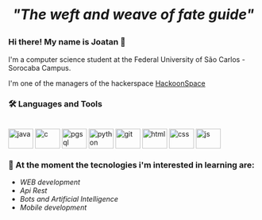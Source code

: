 
<h1 align="center">
  <p><i>"The weft and weave of fate guide"</i></p>
</h1>

### Hi there! My name is Joatan 👋

I'm a computer science student at the Federal University of São Carlos - Sorocaba Campus.

I'm one of the managers of the hackerspace [HackoonSpace](https://www.hackoonspace.com)

### 🛠️ Languages and Tools 

<div style="display: inline_block"><br>
  <img align="center" alt="java" height="40" width="50" src="https://cdn.jsdelivr.net/gh/devicons/devicon/icons/java/java-original.svg">
  <img align="center" alt="c" height="40" width="50"src="https://cdn.jsdelivr.net/gh/devicons/devicon/icons/c/c-plain.svg">
  <img align="center" alt="pgsql" height="40" width="50" src="https://cdn.jsdelivr.net/gh/devicons/devicon/icons/postgresql/postgresql-plain-wordmark.svg">
  <img align="center" alt="python" height="40" width="50" src="https://cdn.jsdelivr.net/gh/devicons/devicon/icons/python/python-original.svg">
  <img align="center" alt="git" height="40" width="50" src="https://cdn.jsdelivr.net/gh/devicons/devicon/icons/git/git-original.svg">
  <img align="center" alt="html" height="40" width="50" src="https://cdn.jsdelivr.net/gh/devicons/devicon/icons/html5/html5-original.svg">
  <img align="center" alt="css" height="40" width="50" src="https://cdn.jsdelivr.net/gh/devicons/devicon/icons/css3/css3-plain-wordmark.svg">
  <img align="center" alt="js" height="40" width="50" src="https://cdn.jsdelivr.net/gh/devicons/devicon/icons/javascript/javascript-plain.svg">
  
</div>

### 🤔 At the moment the tecnologies i'm interested in learning are:
* *WEB development*
* *Api Rest*
* *Bots and Artificial Intelligence*
* *Mobile development*


<!--
**JoatanMarques/JoatanMarques** is a ✨ _special_ ✨ repository because its `README.md` (this file) appears on your GitHub profile.

Here are some ideas to get you started:

- 🔭 I’m currently working on ...
- 🌱 I’m currently learning ...
- 👯 I’m looking to collaborate on ...
- 🤔 I’m looking for help with ...
- 💬 Ask me about ...
- 📫 How to reach me: ...
- 😄 Pronouns: ...
- ⚡ Fun fact: ...
-->

